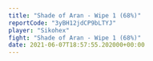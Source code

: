 ```yaml
---
title: "Shade of Aran - Wipe 1 (68%)"
reportCode: "3yBH12jdCP9bLTYJ"
player: "Sikohex"
fight: "Shade of Aran - Wipe 1 (68%)"
date: 2021-06-07T18:57:55.202000+00:00
---
```

